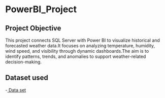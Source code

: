 # PowerBI_Project
## Project Objective
This project connects SQL Server with Power BI to visualize historical and forecasted weather data.It focuses on analyzing temperature, humidity, wind speed, and visibility through dynamic dashboards.The aim is to identify patterns, trends, and anomalies to support weather-related decision-making.

## Dataset used
-<a href="https://github.com/gomathimurthi199930/GitHub_My-projects/blob/main/WeatherHistory.csv"> Data set</a>
